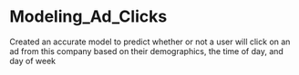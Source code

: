 # Modeling_Ad_Clicks
Created an accurate model to predict whether or not a user will click on an ad from this company based on their demographics, the time of day, and day of week
